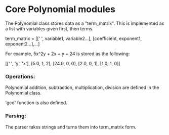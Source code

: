 <h1>Core Polynomial modules</h1>

The Polynomial class stores data as a "term_matrix". This is implemented as a list with
variables given first, then terms.

term_matrix = [[' ', variable1, variable2...], [coefficient, exponent1, exponent2...],...]

For example, 5x^2y + 2x + y + 24 is stored as the following:

[[' ', 'y', 'x'], [5.0, 1, 2], [24.0, 0, 0], [2.0, 0, 1], [1.0, 1, 0]]

### Operations:
Polynomial addition, subtraction, multiplication, division are defined in the Polynomial class.

'gcd' function is also defined.

### Parsing:

The parser takes strings and turns them into term_matrix form.
